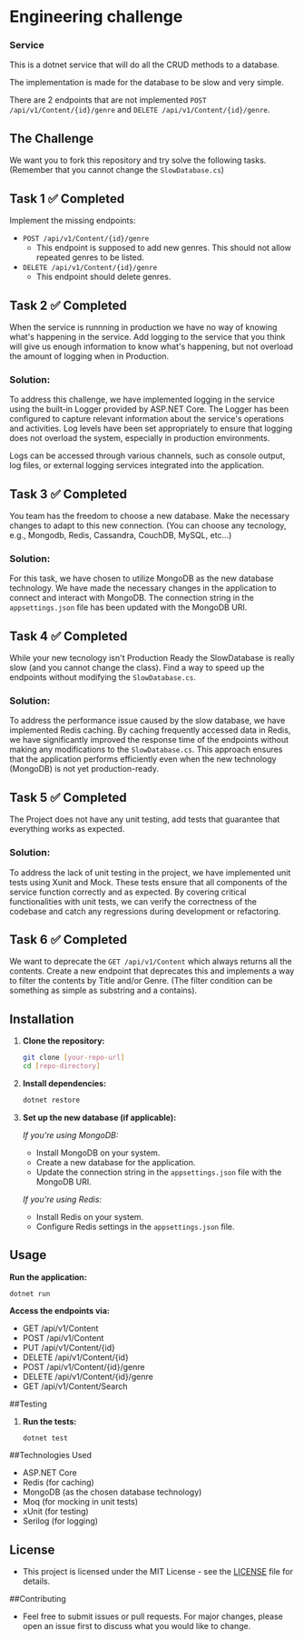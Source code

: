 # Engineering challenge

### Service
This is a dotnet service that will do all the CRUD methods to a database.

The implementation is made for the database to be slow and very simple.

There are 2 endpoints that are not implemented `POST /api/v1/Content/{id}/genre` and `DELETE /api/v1/Content/{id}/genre`.

## The Challenge
We want you to fork this repository and try solve the following tasks.
(Remember that you cannot change the `SlowDatabase.cs`)
## Task 1 ✅ Completed

Implement the missing endpoints:
 * `POST /api/v1/Content/{id}/genre`
    * This endpoint is supposed to add new genres. This should not allow repeated genres to be listed.
 * `DELETE /api/v1/Content/{id}/genre`
    * This endpoint should delete genres.


## Task 2 ✅ Completed

When the service is runnning in production we have no way of knowing what's happening in the service.
Add logging to the service that you think will give us enough information to know what's happening, but not overload the amount of logging when in Production.

### Solution:

To address this challenge, we have implemented logging in the service using the built-in Logger provided by ASP.NET Core. The Logger has been configured to capture relevant information about the service's operations and activities. Log levels have been set appropriately to ensure that logging does not overload the system, especially in production environments. 

Logs can be accessed through various channels, such as console output, log files, or external logging services integrated into the application.

## Task 3 ✅ Completed

You team has the freedom to choose a new database. Make the necessary changes to adapt to this new connection. (You can choose any tecnology, e.g., Mongodb, Redis, Cassandra, CouchDB, MySQL, etc...)

### Solution:

For this task, we have chosen to utilize MongoDB as the new database technology. We have made the necessary changes in the application to connect and interact with MongoDB. The connection string in the `appsettings.json` file has been updated with the MongoDB URI.


## Task 4 ✅ Completed

While your new tecnology isn't Production Ready the  SlowDatabase is really slow (and you cannot change the class).
Find a way to speed up the endpoints without modifying the `SlowDatabase.cs`.

### Solution:

To address the performance issue caused by the slow database, we have implemented Redis caching. By caching frequently accessed data in Redis, we have significantly improved the response time of the endpoints without making any modifications to the `SlowDatabase.cs`. This approach ensures that the application performs efficiently even when the new technology (MongoDB) is not yet production-ready.

## Task 5 ✅ Completed

The Project does not have any unit testing, add tests that guarantee that everything works as expected.

### Solution:

To address the lack of unit testing in the project, we have implemented unit tests using Xunit and Mock. These tests ensure that all components of the service function correctly and as expected. By covering critical functionalities with unit tests, we can verify the correctness of the codebase and catch any regressions during development or refactoring.

## Task 6 ✅ Completed

We want to deprecate the `GET /api/v1/Content` which always returns all the contents.
Create a new endpoint that deprecates this and implements a way to filter the contents by Title and/or Genre.
(The filter condition can be something as simple as substring and a contains).

## Installation

1. **Clone the repository:**
   ```sh
   git clone [your-repo-url]
   cd [repo-directory]
    ```
2. **Install dependencies:**
    ```sh
    dotnet restore
    ```
    
3. **Set up the new database (if applicable):**

    *If you're using MongoDB:*
   - Install MongoDB on your system.
   - Create a new database for the application.
   - Update the connection string in the `appsettings.json` file with the MongoDB URI.

   *If you're using Redis:*
   - Install Redis on your system.
   - Configure Redis settings in the `appsettings.json` file.

## Usage

**Run the application:**
    
    dotnet run
    
**Access the endpoints via:**

   - GET /api/v1/Content
   - POST /api/v1/Content
   - PUT /api/v1/Content/{id}
   - DELETE /api/v1/Content/{id}
   - POST /api/v1/Content/{id}/genre
   - DELETE /api/v1/Content/{id}/genre
   - GET /api/v1/Content/Search
  
##Testing

1. **Run the tests:**

    ```sh
    dotnet test
    ```

##Technologies Used

   - ASP.NET Core
   - Redis (for caching)
   - MongoDB (as the chosen database technology)
   - Moq (for mocking in unit tests)
   - xUnit (for testing)
   - Serilog (for logging)

## License

   - This project is licensed under the MIT License - see the [LICENSE](LICENSE) file for details.

    
##Contributing

   - Feel free to submit issues or pull requests. For major changes, please open an issue first to discuss what you would like to change.